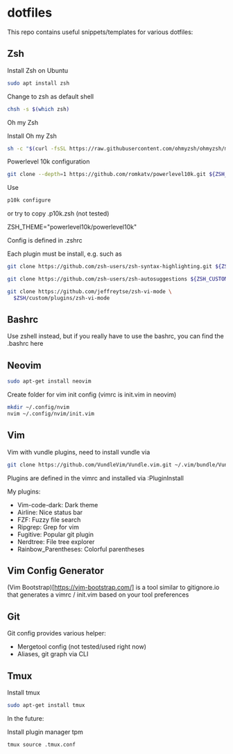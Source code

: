 # dotfiles

This repo contains useful snippets/templates for various dotfiles:

## Zsh 

Install Zsh on Ubuntu

```sh
sudo apt install zsh
```

Change to zsh as default shell

```sh
chsh -s $(which zsh)
```

Oh my Zsh

Install Oh my Zsh

```sh
sh -c "$(curl -fsSL https://raw.githubusercontent.com/ohmyzsh/ohmyzsh/master/tools/install.sh)"
```

Powerlevel 10k configuration

```sh
git clone --depth=1 https://github.com/romkatv/powerlevel10k.git ${ZSH_CUSTOM:-$HOME/.oh-my-zsh/custom}/themes/powerlevel10k
```

Use 

```sh
p10k configure
```

or try to copy .p10k.zsh (not tested)

ZSH_THEME="powerlevel10k/powerlevel10k"

Config is defined in .zshrc

Each plugin must be install, e.g. such as

```sh
git clone https://github.com/zsh-users/zsh-syntax-highlighting.git ${ZSH_CUSTOM:-~/.oh-my-zsh/custom}/plugins/zsh-syntax-highlighting
```

```sh
git clone https://github.com/zsh-users/zsh-autosuggestions ${ZSH_CUSTOM:-~/.oh-my-zsh/custom}/plugins/zsh-autosuggestions
```

```sh
git clone https://github.com/jeffreytse/zsh-vi-mode \
  $ZSH/custom/plugins/zsh-vi-mode
```

## Bashrc

Use zshell instead, but if you really have to use the bashrc, you can find the .bashrc here

## Neovim

```sh
sudo apt-get install neovim
```

Create folder for vim init config (vimrc is init.vim in neovim)

```sh
mkdir ~/.config/nvim
nvim ~/.config/nvim/init.vim
```

## Vim

Vim with vundle plugins, need to install vundle via 

```sh
git clone https://github.com/VundleVim/Vundle.vim.git ~/.vim/bundle/Vundle.vim
```

Plugins are defined in the vimrc and installed via :PluginInstall

My plugins:
 - Vim-code-dark: Dark theme
 - Airline: Nice status bar
 - FZF: Fuzzy file search
 - Ripgrep: Grep for vim
 - Fugitive: Popular git plugin
 - Nerdtree: File tree explorer
 - Rainbow_Parentheses: Colorful parentheses

## Vim Config Generator

(Vim Bootstrap)[https://vim-bootstrap.com/] is a tool similar to gitignore.io that generates a vimrc / init.vim based on your tool preferences

## Git

Git config provides various helper:
 - Mergetool config (not tested/used right now)
 - Aliases, git graph via CLI

## Tmux

Install tmux 

```sh
sudo apt-get install tmux
```

In the future: 

Install plugin manager tpm

```sh
tmux source .tmux.conf
```

